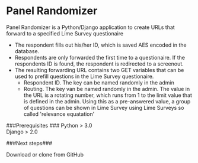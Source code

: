 # Panel Randomizer #

Panel Randomizer is a Python/Django application to create URLs that forward to a specified Lime Survey questionaire

* The respondent fills out his/her ID, which is saved AES encoded in the database.
* Respondents are only forwarded the first time to a questionaire. If the respondents ID is found, the respondent is redirected to a screenout. 
* The resulting forwarding URL contains two GET variables that can be used to prefill questions in the Lime Survey questionaire.
	*  Respondent ID. The key can be named randomly in the admin
	*  Routing. The key van be named randomly in the admin. The value in the URL is a rotating number, which runs from 1 to the limit value that is defined in the admin. Using this as a pre-answered value, a group of questions can be shown in Lime Survey using Lime Surveys so called 'relevance equatation'

###Prerequisites ###
Python > 3.0 <br>
Django > 2.0<br>


###Next steps###

Download or clone from GitHub



